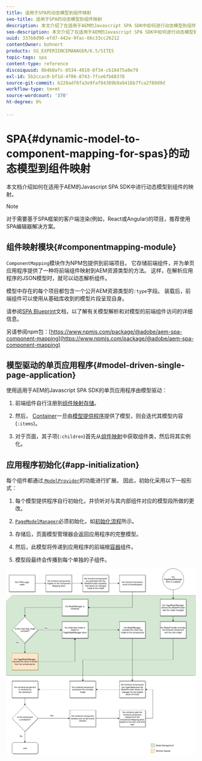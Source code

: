 ```yaml
---
title: 适用于SPA的动态模型到组件映射
seo-title: 适用于SPA的动态模型到组件映射
description: 本文介绍了在适用于AEM的Javascript SPA SDK中如何进行动态模型到组件的映射。
seo-description: 本文介绍了在适用于AEM的Javascript SPA SDK中如何进行动态模型到组件的映射。
uuid: 337b8d90-efd7-442e-9fac-66c33cc26212
contentOwner: bohnert
products: SG_EXPERIENCEMANAGER/6.5/SITES
topic-tags: spa
content-type: reference
discoiquuid: 8b4b0afc-8534-4010-8f34-cb10475a8e79
exl-id: 5b2ccac0-bf1d-4f06-8743-7fce6fb68378
source-git-commit: b220adf6fa3e9faf94389b9a9416b7fca2f89d9d
workflow-type: tm+mt
source-wordcount: '370'
ht-degree: 0%

---
```


# SPA{#dynamic-model-to-component-mapping-for-spas}的动态模型到组件映射

本文档介绍如何在适用于AEM的Javascript SPA SDK中进行动态模型到组件的映射。

>[!NOTE]
>
>对于需要基于SPA框架的客户端渲染(例如，React或Angular)的项目，推荐使用SPA编辑器解决方案。

## 组件映射模块{#componentmapping-module}

`ComponentMapping`模块作为NPM包提供到前端项目。 它存储前端组件，并为单页应用程序提供了一种将前端组件映射到AEM资源类型的方法。 这样，在解析应用程序的JSON模型时，就可以动态解析组件。

模型中存在的每个项目都包含一个公开AEM资源类型的`:type`字段。 装载后，前端组件可以使用从基础库收到的模型片段呈现自身。

请参阅[SPA Blueprint](/help/sites-developing/spa-blueprint.md)文档，以了解有关模型解析和对模型的前端组件访问的详细信息。

另请参阅npm包：[https://www.npmjs.com/package/@adobe/aem-spa-component-mapping](https://www.npmjs.com/package/@adobe/aem-spa-component-mapping)

## 模型驱动的单页应用程序{#model-driven-single-page-application}

使用适用于AEM的Javascript SPA SDK的单页应用程序由模型驱动：

1. 前端组件自行注册到[组件映射存储](/help/sites-developing/spa-dynamic-model-to-component-mapping.md#componentmapping-module)。
1. 然后， [Container](/help/sites-developing/spa-blueprint.md#container)一旦由[模型提供程序](/help/sites-developing/spa-blueprint.md#the-model-provider)提供了模型，则会迭代其模型内容(`:items`)。

1. 对于页面，其子项(`:children`)首先从[组件映射](/help/sites-developing/spa-blueprint.md#componentmapping)中获取组件类，然后将其实例化。

## 应用程序初始化{#app-initialization}

每个组件都通过[ `ModelProvider`](/help/sites-developing/spa-blueprint.md#the-model-provider)的功能进行扩展。 因此，初始化采用以下一般形式：

1. 每个模型提供程序自行初始化，并侦听对与其内部组件对应的模型段所做的更改。
1. [ `PageModelManager`](/help/sites-developing/spa-blueprint.md#pagemodelmanager)必须初始化，如[初始化流程](/help/sites-developing/spa-blueprint.md)所示。

1. 存储后，页面模型管理器会返回应用程序的完整模型。
1. 然后，此模型将传递到应用程序的前端根[容器](/help/sites-developing/spa-blueprint.md#container)组件。
1. 模型段最终会传播到每个单独的子组件。

![app_model_initialization](assets/app_model_initialization.png)
